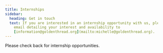 ```yaml
---
title: Internships
sidebar:
  heading: Get in touch
  text: If you are interested in an internship opportunity with us, please send an
    email detailing your interest and availability to
    [information@goldenthread.org](mailto:michelle@goldenthread.org).
---
```

Please check back for internship opportunities.